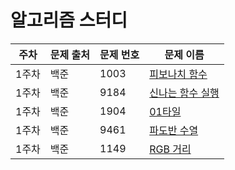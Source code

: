 # 알고리즘 스터디

| 주차 | 문제 출처 | 문제 번호 | 문제 이름 | 
|------|-----------|-----------|-----------|
|1주차 |백준       | 1003      | [피보나치 함수](https://www.acmicpc.net/problem/1003)|
|1주차 |백준       | 9184      | [신나는 함수 실행](https://www.acmicpc.net/problem/9184)|
|1주차 |백준       | 1904      | [01타일](https://www.acmicpc.net/problem/1904)|
|1주차 |백준       | 9461      | [파도반 수열](https://www.acmicpc.net/problem/9461)|
|1주차 |백준       | 1149      | [RGB 거리](https://www.acmicpc.net/problem/1149)|

